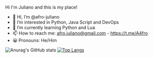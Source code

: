 Hi I'm Juliano and this is my place!

- 👋 Hi, I’m @afro-juliano
- 👀 I’m interested in Python, Java Script and DevOps
- 🌱 I’m currently learning Python and Lua
- 📫 How to reach me: afro.juliano@gmail.com - https://t.me/A4fro
- 😀 Pronouns: He/Him

![Anurag's GitHub stats](https://github-readme-stats.vercel.app/api?username=afro-juliano&theme=dark&show_icons=true)                     [![Top Langs](https://github-readme-stats.vercel.app/api/top-langs/?username=afro-juliano&layout=compact&theme=dark)](https://github.com/anuraghazra/github-readme-stats)
